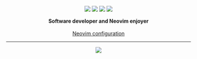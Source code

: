 <p align="center">
  <img src="https://img.shields.io/badge/lua-%232C2D72.svg?&style=for-the-badge&logo=lua&logoColor=white"/>
  <img src="https://img.shields.io/badge/typescript%20-%23007ACC.svg?&style=for-the-badge&logo=typescript&logoColor=white"/>
  <img src="https://img.shields.io/badge/neovim-%2357A143.svg?&style=for-the-badge&logo=neovim&logoColor=white"/>
  <img src="https://img.shields.io/badge/arch-%23000000.svg?&style=for-the-badge&logo=arch-linux&logoColor=white"/>
</p>

<div align='center'>
  <b>Software developer and Neovim enjoyer</b>
  <br>
  <br>
</div>

<div align='center'>
  <a href="https://github.com/melkster/nvim/">Neovim configuration</a>
  <br>
</div>

<hr/>

<p align="center">
  <img src="https://github-readme-stats.vercel.app/api?username=melkster&show_icons=true&theme=onedark"/>
</p>
